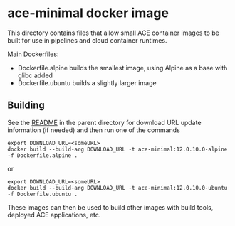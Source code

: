 # ace-minimal docker image

This directory contains files that allow small ACE container images to be
built for use in pipelines and cloud container runtimes.

Main Dockerfiles:

- Dockerfile.alpine builds the smallest image, using Alpine as a base with glibc added
- Dockerfile.ubuntu builds a slightly larger image

## Building

See the [README](../README.md) in the parent directory for download URL update
information (if needed) and then run one of the commands
```
export DOWNLOAD_URL=<someURL>
docker build --build-arg DOWNLOAD_URL -t ace-minimal:12.0.10.0-alpine -f Dockerfile.alpine .
```
or
```
export DOWNLOAD_URL=<someURL>
docker build --build-arg DOWNLOAD_URL -t ace-minimal:12.0.10.0-ubuntu -f Dockerfile.ubuntu .
```

These images can then be used to build other images with build tools, deployed
ACE applications, etc.

